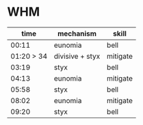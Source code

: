 # WHM
| time | mechanism | skill |
|---|---|---|
| 00:11 | eunomia               | bell|
| 01:20 > 34 | divisive + styx  | mitigate|
| 03:19 | styx  | bell |
| 04:13 | eunomia  | mitigate |
| 05:58 | styx     | bell|
| 08:02 | eunomia  | mitigate |
| 09:20 | styx     | bell|
